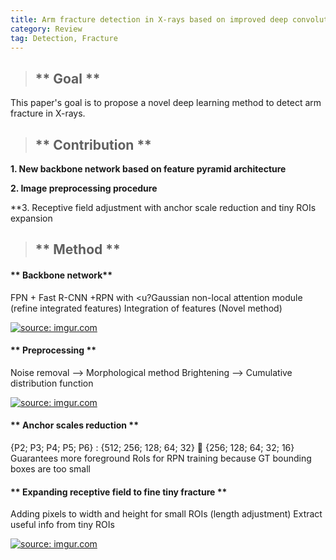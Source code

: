 ```yaml
---
title: Arm fracture detection in X-rays based on improved deep convolutional neural network
category: Review
tag: Detection, Fracture
---
```



>  ## ** Goal ** 

This paper's goal is to propose a novel deep learning method to detect arm fracture in X-rays.


>  ## ** Contribution ** 

**1. New backbone network based on feature pyramid architecture**

**2. Image preprocessing procedure**

**3. Receptive field adjustment with anchor scale reduction and tiny ROIs expansion

>  ## ** Method ** 

#### ** Backbone network**
  FPN + Fast R-CNN +RPN with <u?Gaussian non-local attention module (refine integrated features)</u>
    Integration of features (Novel method)



<a href="https://imgur.com/LxkaNVB"><img src="https://imgur.com/LxkaNVB.JPG"  title="source: imgur.com" /></a>




#### ** Preprocessing **
  Noise removal --> Morphological method
  Brightening --> Cumulative distribution function
  
<a href="https://imgur.com/MJbsSfi"><img src="https://imgur.com/MJbsSfi.JPG"  title="source: imgur.com" /></a>

  
  
#### ** Anchor scales reduction **
  {P2; P3; P4; P5; P6} : {512; 256; 128; 64; 32}  {256; 128; 64; 32; 16}
    Guarantees more foreground RoIs for RPN training because GT bounding boxes are too small

#### ** Expanding receptive field to fine tiny fracture **
  Adding pixels to width and height for small ROIs (length adjustment)
    Extract useful info from tiny ROIs

<a href="https://imgur.com/4WYn82P"><img src="https://imgur.com/4WYn82P.JPG"  title="source: imgur.com" /></a>

